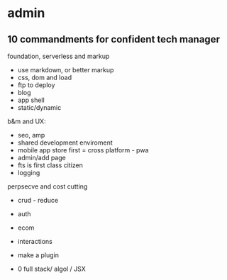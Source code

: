 # admin

## 10 commandments for confident tech manager

foundation, serverless and markup

- use markdown, or better markup
- css, dom and load
- ftp to deploy
- blog
- app shell
- static/dynamic

b&m and UX:

- seo, amp
- shared development enviroment
- mobile  app store first = cross platform - pwa
- admin/add page
- fts is first class citizen
- logging

perpsecve and cost cutting

- crud - reduce
- auth
- ecom
- interactions
- make a plugin

- 0 full stack/ algol / JSX
